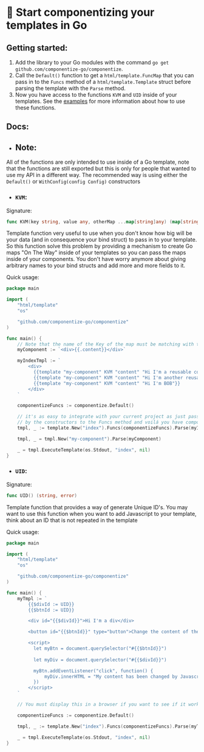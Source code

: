 # :rocket: Start componentizing your templates in Go

## Getting started:

 1. Add the library to your Go modules with the command `go get github.com/componentize-go/componentize`.
 2. Call the `Default()` function to get a `html/template.FuncMap` that you can pass in to the `Funcs` method of a `html/template.Template` struct before parsing the template with the `Parse` method.
 3. Now you have access to the functions `KVM` and `UID` inside of your templates. See the [examples](/examples) for more information about how to use these functions.

## Docs:

 - ## Note:
  All of the functions are only intended to use inside of a Go template, note that the functions are still exported but this is only for people that wanted to use my API in a different way. The recommended way is using either the `Default()` or `WithConfig(config Config)` constructors

 - ### `KVM`:

  Signature:
  ```go
  func KVM(key string, value any, otherMap ...map[string]any) (map[string]any, error)
  ```

  Template function very useful to use when you don't know how big will be your data (and in consequence your bind struct) to pass in to your template. So this function solve this problem by providing a mechanism to create Go maps "On The Way" inside of your templates so you can pass the maps inside of your components. You don't have worry anymore about giving arbitrary names to your bind structs and add more and more fields to it.

  Quick usage:
  ```go
  package main

  import (
      "html/template"
      "os"

      "github.com/componentize-go/componentize"
  )

  func main() {
      // Note that the name of the Key of the map must be matching with the "K" param of the `KVM` function
      myComponent := `<div>{{.content}}</div>`

      myIndexTmpl := `
          <div>
            {{template "my-component" KVM "content" "Hi I'm a reusable component"}}
            {{template "my-component" KVM "content" "Hi I'm another reusable component"}}
            {{template "my-component" KVM "content" "Hi I'm BOB"}}
          </div>
      `

      componentizeFuncs := componentize.Default()

      // it's as easy to integrate with your current project as just passing the FuncMap returned
      // by the constructors to the Funcs method and voilá you have componentize at your service
      tmpl, _ := template.New("index").Funcs(componentizeFuncs).Parse(myIndexTemplate)

      tmpl, _ = tmpl.New("my-component").Parse(myComponent)

      _ = tmpl.ExecuteTemplate(os.Stdout, "index", nil)
  }
  ```

 - ### `UID`:
  
  Signature:
  ```go
  func UID() (string, error)
  ```

  Template function that provides a way of generate Unique ID's. You may want to use this function when you want to add Javascript to your template, think about an ID that is not repeated in the template

  Quick usage:
  ```go
  package main

  import (
      "html/template"
      "os"

      "github.com/componentize-go/componentize"
  )

  func main() {
      myTmpl := `
          {{$divId := UID}}
          {{$btnId := UID}}

          <div id="{{$divId}}">Hi I'm a div</div>

          <button id="{{$btnId}}" type="button">Change the content of the div</button>

          <script>
            let myBtn = document.querySelector("#{{$btnId}}")
            
            let myDiv = document.querySelector("#{{$divId}}")

            myBtn.addEventListener("click", function() {   
                myDiv.innerHTML = "My content has been changed by Javascript and Go :O"
            })
          </script>
      `

      // You must display this in a browser if you want to see if it works but I hope that the idea is understanded

      componentizeFuncs := componentize.Default()

      tmpl, _ := template.New("index").Funcs(componentizeFuncs).Parse(myTmpl)

      _ = tmpl.ExecuteTemplate(os.Stdout, "index", nil)
  }
  ```